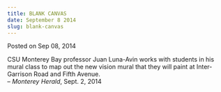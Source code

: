 ```yaml
---
title: BLANK CANVAS
date: September 8 2014
slug: blank-canvas
---
```





<span class="date">Posted on Sep 08, 2014    </span>
<p>CSU Monterey Bay professor Juan Luna-Avin works with students in
his mural class to map out the new vision mural that they will
paint at Inter-Garrison Road and Fifth Avenue.<br>
&#x2013; <em>Monterey Herald</em>, Sept. 2, 2014</br></p>





